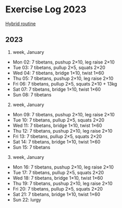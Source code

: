 # Exercise Log 2023

[Hybrid routine](https://www.hybridcalisthenics.com/programs)

## 2023

1. week, January

- Mon 02: 7 tibetans, pushup 2×10, leg raise 2×10
- Tue 03: 7 tibetans, pullup 2×5, squats 2×20
- Wed 04: 7 tibetans, bridge 1×10, twist 1×60
- Thu 05: 7 tibetans, pushup 2×10, leg raise 2×10
- Fri 06: 7 tibetans, pullup 2×5, squats 2×10 + 13kg
- Sat 07: 7 tibetans, bridge 1×10, twist 1×60
- Sun 08: 7 tibetans

2. week, January

- Mon 09: 7 tibetans, pushup 2×10, leg raise 2×10
- Tue 10: 7 tibetans, pullup 2×5, squats 2×20
- Wed 11: 7 tibetans, bridge 1×10, twist 1×60
- Thu 12: 7 tibetans, pushup 2×10, leg raise 2×10
- Fri 13: 7 tibetans, pullup 2×5, squats 2×20
- Sat 14: 7 tibetans, bridge 1×10, twist 1×60
- Sun 15: 7 tibetans

3. week, January

- Mon 16: 7 tibetans, pushup 2×10, leg raise 2×10
- Tue 17: 7 tibetans, pullup 2×5, squats 2×20
- Wed 18: 7 tibetans, bridge 1×10, twist 1×60
- Thu 19: 7 tibetans, pushup 2×10, leg raise 2×10
- Fri 20: 7 tibetans, pullup 2×5, squats 2×20
- Sat 21: 7 tibetans, bridge 1×10, twist 1×60
- Sun 22: lurgy
